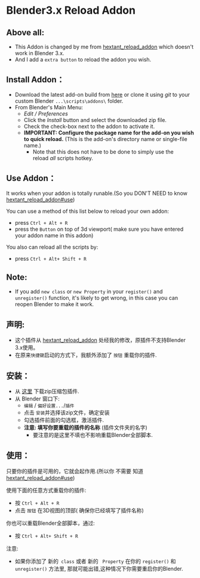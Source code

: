 # Blender3.x Reload Addon
## Above all:
- This Addon is changed by me from [hextant_reload_addon](https://github.com/hextantstudios/hextant_reload_addon) which doesn't work in Blender 3.x.
- And I add a `extra button` to reload the addon you wish.

## Install Addon：
-   Download the latest add-on build from [here](https://github.com/hjkggy007/hjkggy_reload_blender3_x_addon/releases/download/v1.0/hjkggy_reload_addon.v1.0.zip) or clone it using _git_ to your custom Blender `...\scripts\addons\` folder.
-   From Blender's Main Menu:
    -   _Edit / Preferences_
    -   Click the _Install_ button and select the downloaded zip file.
    -   Check the check-box next to the addon to activate it.
    -   **IMPORTANT: Configure the package name for the add-on you wish to quick reload.** (This is the add-on's directory name or single-file name.)
        -   Note that this does not have to be done to simply use the reload _all_ scripts hotkey.

## Use Addon：

It works when your addon is totally runable.(So you DON'T NEED to know  [hextant_reload_addon#use](https://github.com/hextantstudios/hextant_reload_addon#use))

You can use a method of this list below to reload your own addon:
- press  `Ctrl + Alt + R`  
- press the  `Button`  on top of 3d viewport( make sure you have entered your addon name in this addon)

You also can reload all the scripts by:
- press  `Ctrl + Alt+ Shift + R`  


## Note:
- If you add `new class` or `new Property` in your `register()` and `unregister()` function, it's likely to get wrong, in this case you can reopen Blender to make it work.






## 声明:
- 这个插件从 [hextant_reload_addon](https://github.com/hextantstudios/hextant_reload_addon) 处经我的修改，原插件不支持Blender 3.x使用。
- 在原来`快捷键`启动的方式下，我额外添加了 `按钮` 重载你的插件.

## 安装：
-   从 [这里](https://github.com/hjkggy007/hjkggy_reload_blender3_x_addon/releases/download/v1.0/hjkggy_reload_addon.v1.0.zip) 下载zip压缩包插件.
-   从 Blender 窗口下:
    -   `编辑` / `偏好设置...`/`插件`
    -  点击 `安装`并选择该zip文件，确定安装
    -   勾选插件前面的勾选框，激活插件.
    -   **注意: 填写你要重载的插件的名称** (插件文件夹的名字)
        -   要注意的是这里不填也不影响重载Blender全部脚本.

## 使用：

只要你的插件是可用的，它就会起作用.(所以你 不需要 知道 [hextant_reload_addon#use](https://github.com/hextantstudios/hextant_reload_addon#use))

使用下面的任意方式重载你的插件:
- 按  `Ctrl + Alt + R`  
- 点击  `按钮`  在3D视图的顶部( 确保你已经填写了插件名称)

你也可以重载Blender全部脚本，通过:
- 按  `Ctrl + Alt+ Shift + R`  


注意:
- 如果你添加了 新的` class` 或者 新的 ` Property` 在你的 `register()` 和 `unregister()` 方法里, 那就可能出错,这种情况下你需要重启你的Blender.
